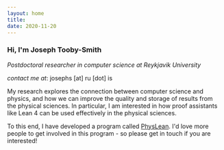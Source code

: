 ```yaml
---
layout: home
title:
date: 2020-11-20
---
```

### Hi, I'm Joseph Tooby-Smith
_Postdoctoral researcher in computer science at Reykjavik University_

_contact me at_: josephs [at] ru [dot] is

My research explores the connection between computer science and physics,
and how we can improve the quality and storage of results from the physical sciences.
In particular, I am interested in how proof assistants like Lean 4 can be used
effectively in the physical sciences.

To this end, I have developed a program called [PhysLean](heplean.com).
I'd love more people to get involved in this program - so please get in touch if you are interested!
